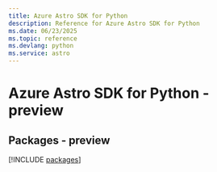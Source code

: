 ```yaml
---
title: Azure Astro SDK for Python
description: Reference for Azure Astro SDK for Python
ms.date: 06/23/2025
ms.topic: reference
ms.devlang: python
ms.service: astro
---
```

# Azure Astro SDK for Python - preview
## Packages - preview
[!INCLUDE [packages](astro-index.md)]